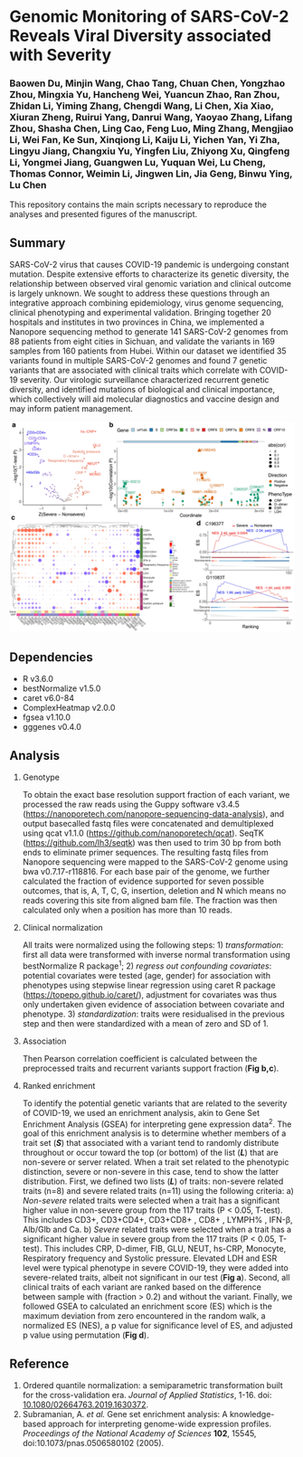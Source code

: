 # **Genomic Monitoring of SARS-CoV-2 Reveals Viral Diversity associated with Severity**
### Baowen Du, Minjin Wang, Chao Tang, Chuan Chen, Yongzhao Zhou, Mingxia Yu, Hancheng Wei, Yuancun Zhao, Ran Zhou, Zhidan Li, Yiming Zhang, Chengdi Wang, Li Chen, Xia Xiao, Xiuran Zheng, Ruirui Yang, Danrui Wang, Yaoyao Zhang, Lifang Zhou, Shasha Chen, Ling Cao, Feng Luo, Ming Zhang, Mengjiao Li, Wei Fan, Ke Sun, Xinqiong Li, Kaiju Li, Yichen Yan, Yi Zha, Lingyu Jiang, Changxiu Yu, Yingfen Liu, Zhiyong Xu, Qingfeng Li, Yongmei Jiang, Guangwen Lu, Yuquan Wei, Lu Cheng, Thomas Connor, Weimin Li, Jingwen Lin, Jia Geng, Binwu Ying, Lu Chen



This repository contains the main scripts necessary to reproduce the analyses and presented figures of the manuscript.



## Summary

SARS-CoV-2 virus that causes COVID-19 pandemic is undergoing constant mutation. Despite extensive efforts to characterize its genetic diversity, the relationship between observed viral genomic variation and clinical outcome is largely unknown. We sought to address these questions through an integrative approach combining epidemiology, virus genome sequencing, clinical phenotyping and experimental validation. Bringing together 20 hospitals and institutes in two provinces in China, we implemented a Nanopore sequencing method to generate 141 SARS-CoV-2 genomes from 88 patients from eight cities in Sichuan, and validate the variants in 169 samples from 160 patients from Hubei. Within our dataset we identified 35 variants found in multiple SARS-CoV-2 genomes and found 7 genetic variants that are associated with clinical traits which correlate with COVID-19 severity. Our virologic surveillance characterized recurrent genetic diversity, and identified mutations of biological and clinical importance, which collectively will aid molecular diagnostics and vaccine design and may inform patient management.

![Graphical abstract](05.plot/Fig3.jpg)

## Dependencies

- R v3.6.0
- bestNormalize v1.5.0
- caret v6.0-84
- ComplexHeatmap v2.0.0
- fgsea v1.10.0
- gggenes v0.4.0



## Analysis

1. Genotype

   To obtain the exact base resolution support fraction of each variant, we processed the raw reads using the Guppy software v3.4.5 (https://nanoporetech.com/nanopore-sequencing-data-analysis), and output basecalled fastq files were concatenated and demultiplexed using qcat v1.1.0 (https://github.com/nanoporetech/qcat). SeqTK (https://github.com/lh3/seqtk) was then used to trim 30 bp from both ends to eliminate primer sequences. The resulting fastq files from Nanopore sequencing were mapped to the SARS-CoV-2 genome using bwa v0.7.17-r118816. For each base pair of the genome, we further calculated the fraction of evidence supported for seven possible outcomes, that is, A, T, C, G, insertion, deletion and N which means no reads covering this site from aligned bam file. The fraction was then calculated only when a position has more than 10 reads.

2. Clinical normalization

   All traits were normalized using the following steps: 1) *transformation*: first all data were transformed with inverse normal transformation using bestNormalize R package<sup>1</sup>; 2) *regress out confounding covariates*: potential covariates were tested (age, gender) for association with phenotypes using stepwise linear regression using caret R package (https://topepo.github.io/caret/), adjustment for covariates was thus only undertaken given evidence of association between covariate and phenotype. 3) *standardization*: traits were residualised in the previous step and then were standardized with a mean of zero and SD of 1.

3. Association

   Then Pearson correlation coefficient is calculated between the preprocessed traits and recurrent variants support fraction (**Fig b,c**).

4. Ranked enrichment

   To identify the potential genetic variants that are related to the severity of COVID-19, we used an enrichment analysis, akin to Gene Set Enrichment Analysis (GSEA) for interpreting gene expression data<sup>2</sup>. The goal of this enrichment analysis is to determine whether members of a trait set (***S***) that associated with a variant tend to randomly distribute throughout or occur toward the top (or bottom) of the list (***L***) that are non-severe or server related. When a trait set related to the phenotypic distinction, severe or non-severe in this case, tend to show the latter distribution. First, we defined two lists (***L***) of traits: non-severe related traits (n=8) and severe related traits (n=11) using the following criteria: a) *Non-severe* related traits were selected when a trait has a significant higher value in non-severe group from the 117 traits (P < 0.05, T-test). This includes CD3+, CD3+CD4+, CD3+CD8+ , CD8+ , LYMPH% , IFN-β, Alb/Glb and Ca. b) *Severe* related traits were selected when a trait has a significant higher value in severe group from the 117 traits (P < 0.05, T-test). This includes CRP, D-dimer, FIB, GLU, NEUT, hs-CRP, Monocyte, Respiratory frequency and Systolic pressure. Elevated LDH and ESR level were typical phenotype in severe COVID-19, they were added into severe-related traits, albeit not significant in our test (**Fig a**). Second, all clinical traits of each variant are ranked based on the difference between sample with (fraction > 0.2) and without the variant. Finally, we followed GSEA to calculated an enrichment score (ES) which is the maximum deviation from zero encountered in the random walk, a normalized ES (NES), a p value for significance level of ES, and adjusted p value using permutation (**Fig d**).

## Reference

1. Ordered quantile normalization: a semiparametric transformation built for the cross-validation era. *Journal of Applied Statistics*, 1-16. doi: [10.1080/02664763.2019.1630372](https://doi.org/10.1080/02664763.2019.1630372).
2. Subramanian, A. *et al.* Gene set enrichment analysis: A knowledge-based approach for interpreting genome-wide expression profiles. *Proceedings of the National Academy of Sciences* **102**, 15545, doi:10.1073/pnas.0506580102 (2005).

